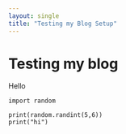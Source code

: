 ```yaml
---
layout: single
title: "Testing my Blog Setup"
---
```


# Testing my blog

Hello

```
import random

print(random.randint(5,6))
print("hi")
```